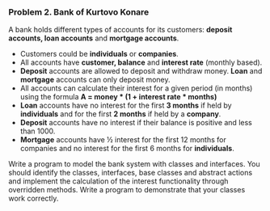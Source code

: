 ### Problem 2. Bank of Kurtovo Konare

A bank holds different types of accounts for its customers: **deposit accounts, loan accounts** and **mortgage accounts**. 
* Customers could be **individuals** or **companies**.
* All accounts have **customer, balance** and **interest rate** (monthly based). 
* **Deposit** accounts are allowed to deposit and withdraw money. **Loan** and **mortgage** accounts can only deposit money.
* All accounts can calculate their interest for a given period (in months) using the formula
**A = money * (1 + interest rate * months)**
* **Loan** accounts have no interest for the first **3 months** if held by **individuals** and for the first **2 months** if held by a **company**.
* **Deposit** accounts have no interest if their balance is positive and less than 1000.
* **Mortgage** accounts have ½ interest for the first 12 months for companies and no interest for the first 6 months for **individuals**.

Write a program to model the bank system with classes and interfaces. You should identify the classes, interfaces, base classes and abstract actions and implement the calculation of the interest functionality through overridden methods. 
Write a program to demonstrate that your classes work correctly.
